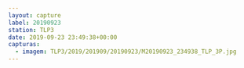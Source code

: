 ```yaml
---
layout: capture
label: 20190923
station: TLP3
date: 2019-09-23 23:49:38+00:00
capturas:
  - imagem: TLP3/2019/201909/20190923/M20190923_234938_TLP_3P.jpg
---
```

